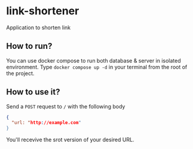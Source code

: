 # link-shortener

Application to shorten link

## How to run?

You can use docker compose to run both database & server in isolated environment. Type `docker compose up -d` in your terminal from the root of the project.

## How to use it?

Send a `POST` request to `/`  with the following body

```json
{
  "url: "http://example.com"
}
```

You'll recevive the srot version of your desired URL.
